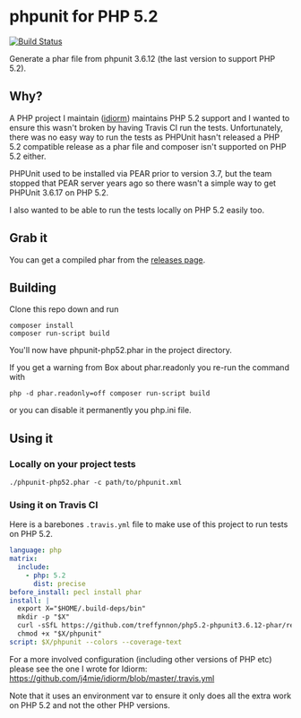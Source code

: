 # phpunit for PHP 5.2

[![Build Status](https://travis-ci.org/treffynnon/php5.2-phpunit3.6.12-phar.svg?branch=master)](https://travis-ci.org/treffynnon/php5.2-phpunit3.6.12-phar)

Generate a phar file from phpunit 3.6.12 (the last version to support
PHP 5.2).

## Why?

A PHP project I maintain ([idiorm](github.com/j4mie/idiorm)) maintains PHP 5.2 support and I wanted to ensure
this wasn't broken by having Travis CI run the tests. Unfortunately, there was no easy
way to run the tests as PHPUnit hasn't released a PHP 5.2 compatible release as a phar
file and composer isn't supported on PHP 5.2 either.

PHPUnit used to be installed via PEAR prior to version 3.7, but the team stopped that
PEAR server years ago so there wasn't a simple way to get PHPUnit 3.6.17 on PHP 5.2.

I also wanted to be able to run the tests locally on PHP 5.2 easily too.

## Grab it

You can get a compiled phar from the [releases page](https://github.com/treffynnon/php5.2-phpunit3.6.12-phar/releases).

## Building

Clone this repo down and run

    composer install
    composer run-script build

You'll now have phpunit-php52.phar in the project directory.

If you get a warning from Box about phar.readonly you re-run the command with

    php -d phar.readonly=off composer run-script build

or you can disable it permanently you php.ini file.

## Using it

### Locally on your project tests

    ./phpunit-php52.phar -c path/to/phpunit.xml

### Using it on Travis CI

Here is a barebones `.travis.yml` file to make use of this project to run tests on PHP 5.2.

```yaml
language: php
matrix:
  include:
    - php: 5.2
      dist: precise
before_install: pecl install phar
install: |
  export X="$HOME/.build-deps/bin"
  mkdir -p "$X"
  curl -sSfL https://github.com/treffynnon/php5.2-phpunit3.6.12-phar/releases/download/1.0.2/php52-phpunit.phar -o "$X/phpunit"
  chmod +x "$X/phpunit"
script: $X/phpunit --colors --coverage-text
```

For a more involved configuration (including other versions of PHP etc) please see
the one I wrote for Idiorm: https://github.com/j4mie/idiorm/blob/master/.travis.yml

Note that it uses an environment var to ensure it only does all the extra work on PHP 5.2
and not the other PHP versions.
